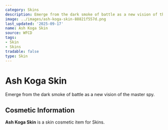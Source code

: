 ```yaml
---
category: Skins
description: Emerge from the dark smoke of battle as a new vision of the master spy.
image: ../images/ash-koga-skin-88821f557d.png
last_updated: '2025-09-17'
name: Ash Koga Skin
source: WFCD
tags:
- Skin
- Skins
tradable: false
type: Skin
---
```


# Ash Koga Skin

Emerge from the dark smoke of battle as a new vision of the master spy.

## Cosmetic Information

**Ash Koga Skin** is a skin cosmetic item for Skins.

